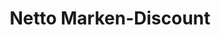 ---
title: "Netto Marken-Discount"
url: /sandersdorf-brehna/netto-marken-discount/
shop: Supermarkt
---
